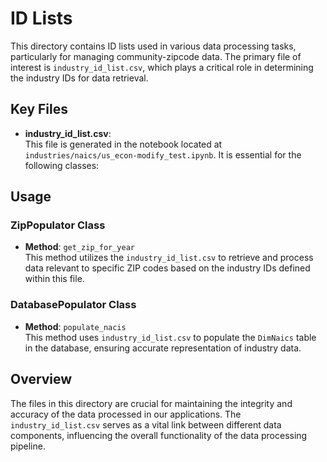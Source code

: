 # ID Lists

This directory contains ID lists used in various data processing tasks, particularly for managing community-zipcode data. The primary file of interest is `industry_id_list.csv`, which plays a critical role in determining the industry IDs for data retrieval.

## Key Files

- **industry_id_list.csv**:  
  This file is generated in the notebook located at `industries/naics/us_econ-modify_test.ipynb`. It is essential for the following classes:

## Usage

### ZipPopulator Class
- **Method**: `get_zip_for_year`  
  This method utilizes the `industry_id_list.csv` to retrieve and process data relevant to specific ZIP codes based on the industry IDs defined within this file.

### DatabasePopulator Class
- **Method**: `populate_nacis`  
  This method uses `industry_id_list.csv` to populate the `DimNaics` table in the database, ensuring accurate representation of industry data.

## Overview
The files in this directory are crucial for maintaining the integrity and accuracy of the data processed in our applications. The `industry_id_list.csv` serves as a vital link between different data components, influencing the overall functionality of the data processing pipeline.

